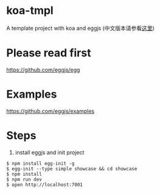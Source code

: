 # koa-tmpl
A template project with koa and eggjs
(中文版本请参看[这里](./README_CN.md))

# Please read first 
https://github.com/eggjs/egg

# Examples

https://github.com/eggjs/examples

# Steps

1. install eggjs and init project
```
$ npm install egg-init -g
$ egg-init --type simple showcase && cd showcase
$ npm install
$ npm run dev
$ open http://localhost:7001

```




